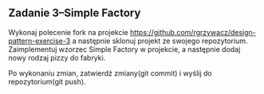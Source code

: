 ## Zadanie 3–Simple Factory
Wykonaj polecenie fork na projekcie https://github.com/rgrzywacz/design-pattern-exercise-3 a następnie sklonuj projekt ze swojego repozytorium.
Zaimplementuj wzorzec Simple Factory w projekcie, a następnie dodaj nowy rodzaj pizzy do fabryki.

Po wykonaniu zmian, zatwierdź zmiany(git commit) i wyślij do repozytorium(git push).
